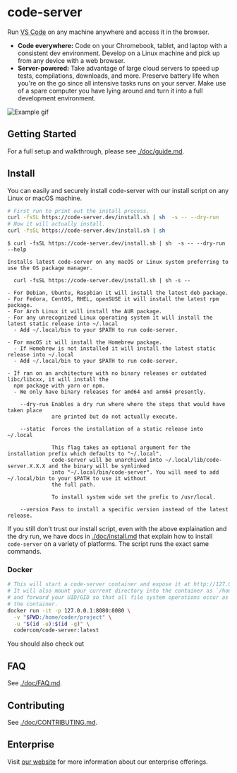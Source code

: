 # code-server

Run [VS Code](https://github.com/Microsoft/vscode) on any machine anywhere and access it in the browser.

- **Code everywhere:** Code on your Chromebook, tablet, and laptop with a
  consistent dev environment. Develop on a Linux machine and pick up from any
  device with a web browser.
- **Server-powered:** Take advantage of large cloud servers to speed up tests, compilations, downloads, and more.
  Preserve battery life when you're on the go since all intensive tasks runs on your server.
  Make use of a spare computer you have lying around and turn it into a full development environment.

![Example gif](./doc/assets/code-server.gif)

## Getting Started

For a full setup and walkthrough, please see [./doc/guide.md](./doc/guide.md).

## Install

You can easily and securely install code-server with our install script on any Linux or macOS machine.

```bash
# First run to print out the install process.
curl -fsSL https://code-server.dev/install.sh | sh  -s -- --dry-run
# Now it will actually install.
curl -fsSL https://code-server.dev/install.sh | sh
```

```
$ curl -fsSL https://code-server.dev/install.sh | sh  -s -- --dry-run --help

Installs latest code-server on any macOS or Linux system preferring to use the OS package manager.

  curl -fsSL https://code-server.dev/install.sh | sh -s --

- For Debian, Ubuntu, Raspbian it will install the latest deb package.
- For Fedora, CentOS, RHEL, openSUSE it will install the latest rpm package.
- For Arch Linux it will install the AUR package.
- For any unrecognized Linux operating system it will install the latest static release into ~/.local
  - Add ~/.local/bin to your $PATH to run code-server.

- For macOS it will install the Homebrew package.
  - If Homebrew is not installed it will install the latest static release into ~/.local
  - Add ~/.local/bin to your $PATH to run code-server.

- If ran on an architecture with no binary releases or outdated libc/libcxx, it will install the
  npm package with yarn or npm.
  - We only have binary releases for amd64 and arm64 presently.

    --dry-run Enables a dry run where where the steps that would have taken place
              are printed but do not actually execute.

    --static  Forces the installation of a static release into ~/.local

              This flag takes an optional argument for the installation prefix which defaults to "~/.local".
              code-server will be unarchived into ~/.local/lib/code-server.X.X.X and the binary will be symlinked
              into "~/.local/bin/code-server". You will need to add ~/.local/bin to your $PATH to use it without
              the full path.

              To install system wide set the prefix to /usr/local.

    --version Pass to install a specific version instead of the latest release.
```

If you still don't trust our install script, even with the above explaination and the dry run, we have
docs in [./doc/install.md](./doc/install.md) that explain how to install `code-server` on a variety of
platforms. The script runs the exact same commands.

### Docker

```bash
# This will start a code-server container and expose it at http://127.0.0.1:8080.
# It will also mount your current directory into the container as `/home/coder/project`
# and forward your UID/GID so that all file system operations occur as your user outside
# the container.
docker run -it -p 127.0.0.1:8080:8080 \
  -v "$PWD:/home/coder/project" \
  -u "$(id -u):$(id -g)" \
  codercom/code-server:latest
```

You should also check out

## FAQ

See [./doc/FAQ.md](./doc/FAQ.md).

## Contributing

See [./doc/CONTRIBUTING.md](./doc/CONTRIBUTING.md).

## Enterprise

Visit [our website](https://coder.com) for more information about our
enterprise offerings.

